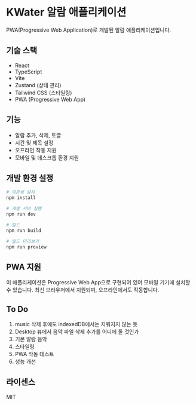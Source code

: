 # KWater 알람 애플리케이션

PWA(Progressive Web Application)로 개발된 알람 애플리케이션입니다.

## 기술 스택

- React
- TypeScript
- Vite
- Zustand (상태 관리)
- Tailwind CSS (스타일링)
- PWA (Progressive Web App)

## 기능

- 알람 추가, 삭제, 토글
- 시간 및 제목 설정
- 오프라인 작동 지원
- 모바일 및 데스크톱 환경 지원

## 개발 환경 설정

```bash
# 의존성 설치
npm install

# 개발 서버 실행
npm run dev

# 빌드
npm run build

# 빌드 미리보기
npm run preview
```

## PWA 지원

이 애플리케이션은 Progressive Web App으로 구현되어 있어 모바일 기기에 설치할 수 있습니다.
최신 브라우저에서 지원되며, 오프라인에서도 작동합니다.

## To Do

1. music 삭제 후에도 indexedDB에서는 지워지지 않는 듯
2. Desktop 뷰에서 음악 파일 삭제 추가를 어디에 둘 것인가
3. 기본 알람 음악
4. 스타일링
5. PWA 작동 테스트
6. 성능 개선

## 라이센스

MIT
